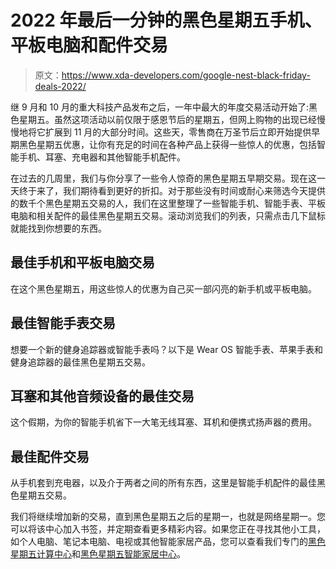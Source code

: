 # 2022 年最后一分钟的黑色星期五手机、平板电脑和配件交易

> 原文：<https://www.xda-developers.com/google-nest-black-friday-deals-2022/>

继 9 月和 10 月的重大科技产品发布之后，一年中最大的年度交易活动开始了:黑色星期五。虽然这项活动以前仅限于感恩节后的星期五，但网上购物的出现已经慢慢地将它扩展到 11 月的大部分时间。这些天，零售商在万圣节后立即开始提供早期黑色星期五优惠，让你有充足的时间在各种产品上获得一些惊人的优惠，包括智能手机、耳塞、充电器和其他智能手机配件。

在过去的几周里，我们与你分享了一些令人惊奇的黑色星期五早期交易。现在这一天终于来了，我们期待看到更好的折扣。对于那些没有时间或耐心来筛选今天提供的数千个黑色星期五交易的人，我们在这里整理了一些智能手机、智能手表、平板电脑和相关配件的最佳黑色星期五交易。滚动浏览我们的列表，只需点击几下鼠标就能找到你想要的东西。

## 最佳手机和平板电脑交易

在这个黑色星期五，用这些惊人的优惠为自己买一部闪亮的新手机或平板电脑。

## 最佳智能手表交易

想要一个新的健身追踪器或智能手表吗？以下是 Wear OS 智能手表、苹果手表和健身追踪器的最佳黑色星期五交易。

## 耳塞和其他音频设备的最佳交易

这个假期，为你的智能手机省下一大笔无线耳塞、耳机和便携式扬声器的费用。

## 最佳配件交易

从手机套到充电器，以及介于两者之间的所有东西，这里是智能手机配件的最佳黑色星期五交易。

我们将继续增加新的交易，直到黑色星期五之后的星期一，也就是网络星期一。您可以将该中心加入书签，并定期查看更多精彩内容。如果您正在寻找其他小工具，如个人电脑、笔记本电脑、电视或其他智能家居产品，您可以查看我们专门的[黑色星期五计算中心](https://www.xda-developers.com/best-black-friday-pc-gaming-deals/)和[黑色星期五智能家居中心](https://www.xda-developers.com/best-black-friday-tv-audio-deals/)。